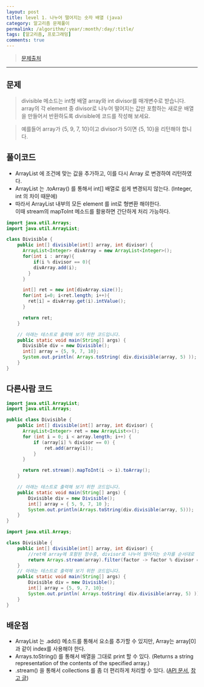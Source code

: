 ```yaml
---
layout: post
title: level 1. 나누어 떨어지는 숫자 배열 (java)
category: 알고리즘 문제풀이
permalink: /algorithm/:year/:month/:day/:title/
tags: [알고리즘, 프로그래밍]
comments: true
---
```


> [문제출처](http://tryhelloworld.co.kr/challenge_codes/89)

---

## 문제
> divisible 메소드는 int형 배열 array와 int divisor를 매개변수로 받습니다.
array의 각 element 중 divisor로 나누어 떨어지는 값만 포함하는 새로운 배열을 만들어서 반환하도록 divisible에 코드를 작성해 보세요.

> 예를들어 array가 {5, 9, 7, 10}이고 divisor가 5이면 {5, 10}을 리턴해야 합니다.

## 풀이코드
- ArrayList 에 조건에 맞는 값을 추가하고, 이를 다시 Array 로 변경하여 리턴하였다.
- ArrayList<Integer> 는 .toArray() 를 통해서 int[] 배열로 쉽게 변경되지 않는다. (Integer, int 의 차이 때문에)
- 따라서 ArrayList 내부의 모든 element 를 int로 형변환 해야한다.     
  이때 stream의 mapToInt 메소드를 활용하면 간단하게 처리 가능하다.

```java
import java.util.Arrays;
import java.util.ArrayList;

class Divisible {
    public int[] divisible(int[] array, int divisor) {
      ArrayList<Integer> divArray = new ArrayList<Integer>();
      for(int i : array){
          if(i % divisor == 0){
          divArray.add(i);
        }
      }

      int[] ret = new int[divArray.size()];
      for(int i=0; i<ret.length; i++){
        ret[i] = divArray.get(i).intValue();      
      }

      return ret;
    }

    // 아래는 테스트로 출력해 보기 위한 코드입니다.
    public static void main(String[] args) {
      Divisible div = new Divisible();
      int[] array = {5, 9, 7, 10};
      System.out.println( Arrays.toString( div.divisible(array, 5) ));
    }
}
```

## 다른사람 코드

```java
import java.util.ArrayList;
import java.util.Arrays;

public class Divisible {
    public int[] divisible(int[] array, int divisor) {
      ArrayList<Integer> ret = new ArrayList<>();
      for (int i = 0; i < array.length; i++) {
          if (array[i] % divisor == 0) {
              ret.add(array[i]);
          }
      }

      return ret.stream().mapToInt(i -> i).toArray();
    }

    // 아래는 테스트로 출력해 보기 위한 코드입니다.
    public static void main(String[] args) {
        Divisible div = new Divisible();
        int[] array = { 5, 9, 7, 10 };
        System.out.println(Arrays.toString(div.divisible(array, 5)));
    }
}
```

```java
import java.util.Arrays;

class Divisible {
    public int[] divisible(int[] array, int divisor) {
        //ret에 array에 포함된 정수중, divisor로 나누어 떨어지는 숫자를 순서대로 넣으세요.
        return Arrays.stream(array).filter(factor -> factor % divisor == 0).toArray();
    }
    // 아래는 테스트로 출력해 보기 위한 코드입니다.
    public static void main(String[] args) {
        Divisible div = new Divisible();
        int[] array = {5, 9, 7, 10};
        System.out.println( Arrays.toString( div.divisible(array, 5) ));
    }
}
```

## 배운점
- ArrayList 는 .add() 메소드를 통해서 요소를 추가할 수 있지만, Array는 array[0] 과 같이 index를 사용해야 한다.
- Arrays.toString() 를 통해서 배열을 그대로 print 할 수 있다. (Returns a string representation of the contents of the specified array.)
- .stream() 을 통해서 collections 를 좀 더 편리하게 처리할 수 있다. ([API 문서](https://docs.oracle.com/javase/8/docs/api/), [참고 글](http://qiita.com/pepepe/items/337134b4fccbfee83a2d))
